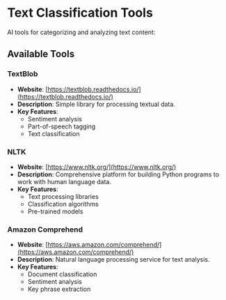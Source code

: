 # Text Classification Tools

AI tools for categorizing and analyzing text content:

## Available Tools

### TextBlob
- **Website**: [https://textblob.readthedocs.io/](https://textblob.readthedocs.io/)
- **Description**: Simple library for processing textual data.
- **Key Features**:
  - Sentiment analysis
  - Part-of-speech tagging
  - Text classification

### NLTK
- **Website**: [https://www.nltk.org/](https://www.nltk.org/)
- **Description**: Comprehensive platform for building Python programs to work with human language data.
- **Key Features**:
  - Text processing libraries
  - Classification algorithms
  - Pre-trained models

### Amazon Comprehend
- **Website**: [https://aws.amazon.com/comprehend/](https://aws.amazon.com/comprehend/)
- **Description**: Natural language processing service for text analysis.
- **Key Features**:
  - Document classification
  - Sentiment analysis
  - Key phrase extraction
